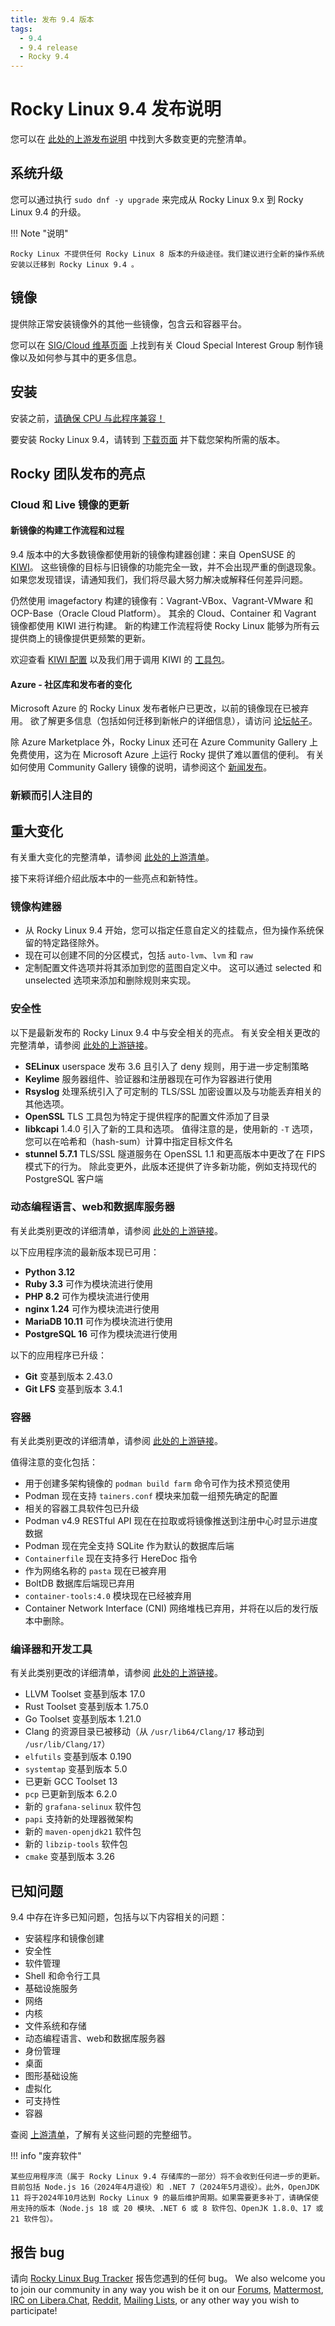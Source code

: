 ```yaml
---
title: 发布 9.4 版本
tags:
  - 9.4
  - 9.4 release
  - Rocky 9.4
---
```


# Rocky Linux 9.4 发布说明

您可以在 [此处的上游发布说明](https://access.redhat.com/documentation/en-us/red_hat_enterprise_linux/9/html/9.4_release_notes/index) 中找到大多数变更的完整清单。

## 系统升级

您可以通过执行 `sudo dnf -y upgrade` 来完成从 Rocky Linux 9.x 到 Rocky Linux 9.4 的升级。

!!! Note "说明"

    Rocky Linux 不提供任何 Rocky Linux 8 版本的升级途径。我们建议进行全新的操作系统安装以迁移到 Rocky Linux 9.4 。

## 镜像

提供除正常安装镜像外的其他一些镜像，包含云和容器平台。

您可以在 [SIG/Cloud 维基页面](https://sig-cloud.rocky.page/) 上找到有关 Cloud Special Interest Group 制作镜像以及如何参与其中的更多信息。

## 安装

安装之前，[请确保 CPU 与此程序兼容！](https://docs.rockylinux.org/gemstones/test_cpu_compat/)

要安装 Rocky Linux 9.4，请转到 [下载页面](https://rockylinux.org/download/) 并下载您架构所需的版本。

## Rocky 团队发布的亮点

### Cloud 和 Live 镜像的更新

#### 新镜像的构建工作流程和过程

9.4 版本中的大多数镜像都使用新的镜像构建器创建：来自 OpenSUSE 的 [KIWI](https://github.com/OSInside/kiwi/)。 这些镜像的目标与旧镜像的功能完全一致，并不会出现严重的倒退现象。 如果您发现错误，请通知我们，我们将尽最大努力解决或解释任何差异问题。

仍然使用 imagefactory 构建的镜像有：Vagrant-VBox、Vagrant-VMware 和 OCP-Base（Oracle Cloud Platform）。 其余的 Cloud、Container 和 Vagrant 镜像都使用 KIWI 进行构建。 新的构建工作流程将使 Rocky Linux 能够为所有云提供商上的镜像提供更频繁的更新。

欢迎查看 [KIWI 配置](https://git.resf.org/sig_core/rocky-kiwi-descriptions/src/branch/r9) 以及我们用于调用 KIWI 的 [工具包](https://git.resf.org/sig_core/toolkit)。

#### Azure - 社区库和发布者的变化

Microsoft Azure 的 Rocky Linux 发布者帐户已更改，以前的镜像现在已被弃用。 欲了解更多信息（包括如何迁移到新帐户的详细信息），请访问 [论坛帖子](https://forums.rockylinux.org/t/rocky-linux-images-on-azure-important-update/13721)。

除 Azure Marketplace 外，Rocky Linux 还可在 Azure Community Gallery 上免费使用，这为在 Microsoft Azure 上运行 Rocky 提供了难以置信的便利。 有关如何使用 Community Gallery 镜像的说明，请参阅这个 [新闻发布](https://rockylinux.org/news/rocky-on-azure-community-gallery/)。

### 新颖而引人注目的

## 重大变化

有关重大变化的完整清单，请参阅 [此处的上游清单](https://access.redhat.com/documentation/en-us/red_hat_enterprise_linux/9/html/9.4_release_notes/overview#overview-major-changes)。

接下来将详细介绍此版本中的一些亮点和新特性。

### 镜像构建器

- 从 Rocky Linux 9.4 开始，您可以指定任意自定义的挂载点，但为操作系统保留的特定路径除外。
- 现在可以创建不同的分区模式，包括 `auto-lvm`、`lvm` 和 `raw`
- 定制配置文件选项并将其添加到您的蓝图自定义中。 这可以通过 selected 和 unselected 选项来添加和删除规则来实现。

### 安全性

以下是最新发布的 Rocky Linux 9.4 中与安全相关的亮点。 有关安全相关更改的完整清单，请参阅 [此处的上游链接](https://access.redhat.com/documentation/en-us/red_hat_enterprise_linux/9/html/9.4_release_notes/new-features#new-features-security)。

- **SELinux** userspace 发布 3.6 且引入了 deny 规则，用于进一步定制策略
- **Keylime** 服务器组件、验证器和注册器现在可作为容器进行使用
- **Rsyslog** 处理系统引入了可定制的 TLS/SSL 加密设置以及与功能丢弃相关的其他选项。
- **OpenSSL** TLS 工具包为特定于提供程序的配置文件添加了目录
- **libkcapi** 1.4.0 引入了新的工具和选项。 值得注意的是，使用新的 `-T` 选项，您可以在哈希和（hash-sum）计算中指定目标文件名
- **stunnel 5.7.1** TLS/SSL 隧道服务在 OpenSSL 1.1 和更高版本中更改了在 FIPS 模式下的行为。 除此变更外，此版本还提供了许多新功能，例如支持现代的 PostgreSQL 客户端

### 动态编程语言、web和数据库服务器

有关此类别更改的详细清单，请参阅 [此处的上游链接](https://access.redhat.com/documentation/en-us/red_hat_enterprise_linux/9/html/9.4_release_notes/new-features#new-features-dynamic-programming-languages-web-and-database-servers)。

以下应用程序流的最新版本现已可用：

- **Python 3.12**
- **Ruby 3.3** 可作为模块流进行使用
- **PHP 8.2** 可作为模块流进行使用
- **nginx 1.24** 可作为模块流进行使用
- **MariaDB 10.11** 可作为模块流进行使用
- **PostgreSQL 16** 可作为模块流进行使用

以下的应用程序已升级：

- **Git** 变基到版本 2.43.0
- **Git LFS** 变基到版本 3.4.1

### 容器

有关此类别更改的详细清单，请参阅 [此处的上游链接](https://access.redhat.com/documentation/en-us/red_hat_enterprise_linux/9/html/9.4_release_notes/new-features#new-features-containers)。

值得注意的变化包括：

- 用于创建多架构镜像的 `podman build farm` 命令可作为技术预览使用
- Podman 现在支持 `tainers.conf` 模块来加载一组预先确定的配置
- 相关的容器工具软件包已升级
- Podman v4.9 RESTful API 现在在拉取或将镜像推送到注册中心时显示进度数据
- Podman 现在完全支持 SQLite 作为默认的数据库后端
- `Containerfile` 现在支持多行 HereDoc 指令
- 作为网络名称的 `pasta` 现在已被弃用
- BoltDB 数据库后端现已弃用
- `container-tools:4.0` 模块现在已经被弃用
- Container Network Interface (CNI) 网络堆栈已弃用，并将在以后的发行版本中删除。

### 编译器和开发工具

有关此类别更改的详细清单，请参阅 [此处的上游链接](https://access.redhat.com/documentation/en-us/red_hat_enterprise_linux/9/html/9.4_release_notes/new-features#new-features-compilers-and-development-tools)。

- LLVM Toolset 变基到版本 17.0
- Rust Toolset 变基到版本 1.75.0
- Go Toolset 变基到版本 1.21.0
- Clang 的资源目录已被移动（从 `/usr/lib64/Clang/17` 移动到 `/usr/lib/Clang/17`）
- `elfutils` 变基到版本 0.190
- `systemtap` 变基到版本 5.0
- 已更新 GCC Toolset 13
- `pcp` 已更新到版本 6.2.0
- 新的 `grafana-selinux` 软件包
- `papi` 支持新的处理器微架构
- 新的 `maven-openjdk21` 软件包
- 新的 `libzip-tools` 软件包
- `cmake` 变基到版本 3.26

## 已知问题

9.4 中存在许多已知问题，包括与以下内容相关的问题：

- 安装程序和镜像创建
- 安全性
- 软件管理
- Shell 和命令行工具
- 基础设施服务
- 网络
- 内核
- 文件系统和存储
- 动态编程语言、web和数据库服务器
- 身份管理
- 桌面
- 图形基础设施
- 虚拟化
- 可支持性
- 容器

查阅 [上游清单](https://access.redhat.com/documentation/en-us/red_hat_enterprise_linux/9/html/9.4_release_notes/known-issues)，了解有关这些问题的完整细节。

!!! info "废弃软件"

    某些应用程序流（属于 Rocky Linux 9.4 存储库的一部分）将不会收到任何进一步的更新。目前包括 Node.js 16（2024年4月退役）和 .NET 7（2024年5月退役）。此外，OpenJDK 11 将于2024年10月达到 Rocky Linux 9 的最后维护周期。如果需要更多补丁，请确保使用支持的版本（Node.js 18 或 20 模块、.NET 6 或 8 软件包、OpenJK 1.8.0、17 或 21 软件包）。

## 报告 bug

请向 [Rocky Linux Bug Tracker](https://bugs.rockylinux.org/) 报告您遇到的任何 bug。 We also welcome you to join our community in any way you wish be it on our [Forums](https://forums.rockylinux.org), [Mattermost](https://chat.rockylinux.org), [IRC on Libera.Chat](irc://irc.liberachat/rockylinux), [Reddit](https://reddit.com/r/rockylinux), [Mailing Lists](https://lists.resf.org), or any other way you wish to participate!
